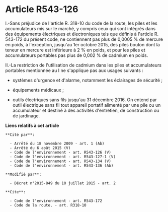 # Article R543-126

I.-Sans préjudice de l'article R. 318-10 du code de la route, les piles et les accumulateurs mis sur le marché, y compris
ceux qui sont intégrés dans des équipements électriques et électroniques tels que définis à l'article R. 543-172 du présent
code, ne contiennent pas plus de 0,0005 % de mercure en poids, à l'exception, jusqu'au 1er octobre 2015, des piles bouton
dont la teneur en mercure est inférieure à 2 % en poids, et pour les piles et accumulateurs portables pas plus de 0,002 % de
cadmium en poids. 

II.-La restriction de l'utilisation de cadmium dans les piles et accumulateurs portables mentionnée au I ne s'applique pas
aux usages suivants :

- systèmes d'urgence et d'alarme, notamment les éclairages de sécurité ;

- équipements médicaux ;

- outils électriques sans fils jusqu'au 31 décembre 2016. On entend par outil électrique sans fil tout appareil portatif
alimenté par une pile ou un accumulateur et destiné à des activités d'entretien, de construction ou de jardinage.

**Liens relatifs à cet article**

	**Cité par**:

	  - Arrêté du 18 novembre 2009 - art. 1 (Ab)
	  - Arrêté du 6 août 2015 (V)
	  - Code de l'environnement - art. R543-126 (V)
	  - Code de l'environnement - art. R543-127-1 (V)
	  - Code de l'environnement - art. R543-134 (V)
	  - Code de l'environnement - art. R543-136 (Ab)

	**Modifié par**:

	  - Décret n°2015-849 du 10 juillet 2015 - art. 2

	**Cite**:

	  - Code de l'environnement - art. R543-172
	  - Code de la route. - art. R318-10
